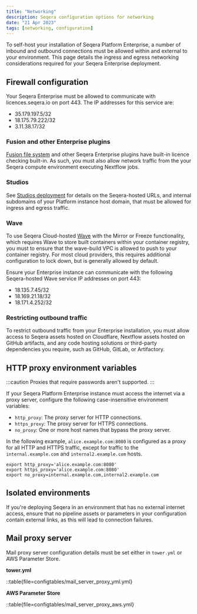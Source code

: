 ```yaml
---
title: "Networking"
description: Seqera configuration options for networking
date: "21 Apr 2023"
tags: [networking, configuration]
---
```


To self-host your installation of Seqera Platform Enterprise, a number of inbound and outbound connections must be allowed within and external to your environment. This page details the ingress and egress networking considerations required for your Seqera Enterprise deployment. 

## Firewall configuration

Your Seqera Enterprise must be allowed to communicate with licences.seqera.io on port 443. The IP addresses for this service are:
- 35.179.197.5/32
- 18.175.79.222/32
- 3.11.38.17/32

### Fusion and other Enterprise plugins

[Fusion file system](../../supported_software/fusion/overview.md) and other Seqera Enterprise plugins have built-in licence checking built-in. As such, you must also allow network traffic from the your Seqera compute environment executing Nextflow jobs. 

### Studios

See [Studios deployment](../studios.md) for details on the Seqera-hosted URLs, and internal subdomains of your Platform instance host domain, that must be allowed for ingress and egress traffic. 

### Wave

To use Seqera Cloud-hosted [Wave](https://docs.seqera.io/wave) with the Mirror or Freeze functionality, which requires Wave to store built containers within your container registry, you must to ensure that the wave-build VPC is allowed to push to your container registry. For most cloud providers, this requires additional configuration to lock down, but is generally allowed by default.

Ensure your Enterprise instance can communicate with the following Seqera-hosted Wave service IP addresses on port 443:

- 18.135.7.45/32
- 18.169.21.18/32
- 18.171.4.252/32

### Restricting outbound traffic

To restrict outbound traffic from your Enterprise installation, you must allow access to Seqera assets hosted on Cloudflare, Nextflow assets hosted on GitHub artifacts, and any code hosting solutions or third-party dependencies you require, such as GitHub, GitLab, or Artifactory.

## HTTP proxy environment variables

:::caution
Proxies that require passwords aren't supported.
:::

If your Seqera Platform Enterprise instance must access the internet via a proxy server, configure the following case-insensitive environment variables:

- `http_proxy`: The proxy server for HTTP connections.
- `https_proxy`: The proxy server for HTTPS connections.
- `no_proxy`: One or more host names that bypass the proxy server.

In the following example, `alice.example.com:8080` is configured as a proxy for all HTTP and HTTPS traffic, except for traffic to the `internal.example.com` and `internal2.example.com` hosts.

```env
export http_proxy='alice.example.com:8080'
export https_proxy='alice.example.com:8080'
export no_proxy=internal.example.com,internal2.example.com
```

## Isolated environments

If you're deploying Seqera in an environment that has no external internet access, ensure that no pipeline assets or parameters in your configuration contain external links, as this will lead to connection failures.

## Mail proxy server

Mail proxy server configuration details must be set either in `tower.yml` or AWS Parameter Store.

**tower.yml**

::table{file=configtables/mail_server_proxy_yml.yml}

**AWS Parameter Store**

::table{file=configtables/mail_server_proxy_aws.yml}
